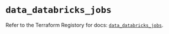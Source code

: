 # `data_databricks_jobs`

Refer to the Terraform Registory for docs: [`data_databricks_jobs`](https://registry.terraform.io/providers/databricks/databricks/1.16.1/docs/data-sources/jobs).
